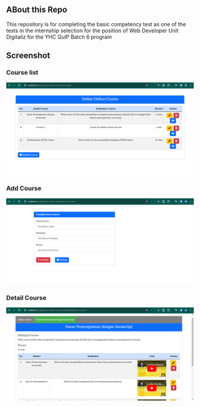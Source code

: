 ## ABout this Repo
This repository is for completing the basic competency test as one of the tests in the internship selection for the position of Web Developer Unit Digitaliz for the YHC QuIP Batch 6 program

## Screenshot
### Course list
![image](https://github.com/Obyyyy/crud-online-course/blob/master/screenshot/course-list.png)

### Add Course
![image](https://github.com/Obyyyy/crud-online-course/blob/master/screenshot/add-course.png)

### Detail Course
![image](https://github.com/Obyyyy/crud-online-course/blob/master/screenshot/detail-course.png)
